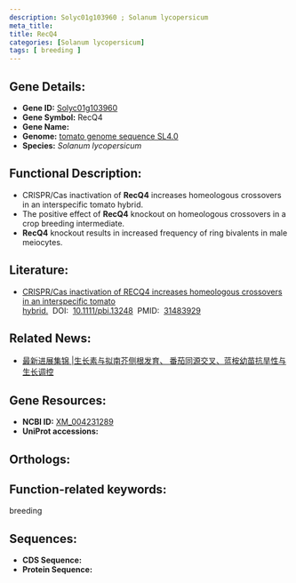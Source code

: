```yaml
---
description: Solyc01g103960 ; Solanum lycopersicum
meta_title:
title: RecQ4
categories: [Solanum lycopersicum]
tags: [ breeding ]
---
```


## Gene Details:
- **Gene ID:**	[Solyc01g103960]()
- **Gene Symbol:** RecQ4
- **Gene Name:** 
- **Genome:** [tomato genome sequence SL4.0]()
- **Species:** *Solanum lycopersicum*

## Functional Description:
   - CRISPR/Cas inactivation of **RecQ4** increases homeologous crossovers in an interspecific tomato hybrid.
   - The positive effect of **RecQ4** knockout on homeologous crossovers in a crop breeding intermediate.
   - **RecQ4** knockout results in increased frequency of ring bivalents in male meiocytes.

## Literature:
   - [CRISPR/Cas inactivation of RECQ4 increases homeologous crossovers in an interspecific tomato hybrid.]( https://onlinelibrary.wiley.com/doi/10.1111/pbi.13248)&nbsp;&nbsp;DOI:&nbsp;&nbsp;[10.1111/pbi.13248](https://onlinelibrary.wiley.com/doi/10.1111/pbi.13248)&nbsp;&nbsp;PMID:&nbsp;&nbsp;[31483929](https://pubmed.ncbi.nlm.nih.gov/31483929/)

## Related News:
   - [最新进展集锦 |生长素与拟南芥侧根发育、 番茄同源交叉、蓝桉幼苗抗旱性与生长调控](https://mp.weixin.qq.com/s?__biz=MzIyOTY2NDYyNQ==&mid=2247492914&idx=4&sn=dce8c4087a5b4aff8421dffb49d60e40&chksm=e8bd972cdfca1e3aacff67b3f474f0b61f401ad7f78e82bbf81749d5c9c9b62f7905698978e3&scene=27#wechat_redirect)

## Gene Resources:
- **NCBI ID:** [XM_004231289](https://www.ncbi.nlm.nih.gov/gene/?term=XM_004231289)
- **UniProt accessions:** [](https://www.uniprot.org/uniprotkb//entry)

## Orthologs:

## Function-related keywords:
breeding

## Sequences:
- **CDS Sequence:**
- **Protein Sequence:**
